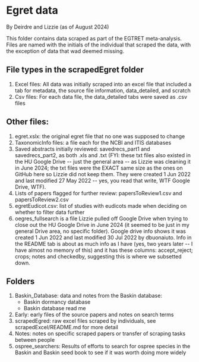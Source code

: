 # Egret data
By Deirdre and Lizzie (as of August 2024)

This folder contains data scraped as part of the EGTRET meta-analysis. Files are named with the initials of the individual that scraped the data, with the exception of data that wad deemed missing.

## File types in the scrapedEgret folder
1. Excel files: All data was initially scraped into an excel file that included a tab for metadata, the source file information, data_detailed, and scratch
2. Csv files: For each data file, the data_detailed tabs were saved as .csv files

## Other files:
1. egret.xslx: the original egret file that no one was supposed to change
2. TaxonomicInfo files: a file each for the NCBI and ITIS databases
3. Saved abstracts initially reviewed: savedrecs_part1 and savedrecs_part2, as both .xls and .txt (FYI: these txt files also existed in the HU Google Drive -- just the general area -- as Lizzie was cleaning it in June 2024; the txt files were the EXACT same size as the ones on GitHub here so Lizzie did not keep them. They were created 1 Jun 2022 and last modified 27 May 2022 -- yes, you read that write, WTF Google Drive, WTF). 
4. Lists of papers flagged for further review: papersToReview1.csv and papersToReview2.csv
5. egretEudicot.csv: list of studies with eudicots made when deciding on whether to filter data further
6. oegres_fullsearch is a file Lizzie pulled off Google Drive when trying to close out the HU Google Drive in June 2024 (it seemed to be just in my general Drive area, no specific folder). Google drive info shows it was created 1 Jun 2022 and last modified 30 Jul 2022 by dbuonaiuto. Info in the README tab is about as much info as I have (yes, two years later -- I have almost no memory of this) and it has these columns: accept_reject; crops; notes and checkedby, suggesting this is where we subsetted down. 

## Folders

1. Baskin_Database: data and notes from the Baskin database:
   - Baskin dormancy database
   - Baskin database read me
2. Early: early files of the source papers and notes on search terms
3. scrapedEgred: raw excel files scraped by individuals, see scrapedExcel/README.md for more detail
4. Notes: notes on specific scraped papers or transfer of scraping tasks between people
5. ospree_searchers: Results of efforts to search for ospree species in the Baskin and Baskin seed book to see if it was worth doing more widely
